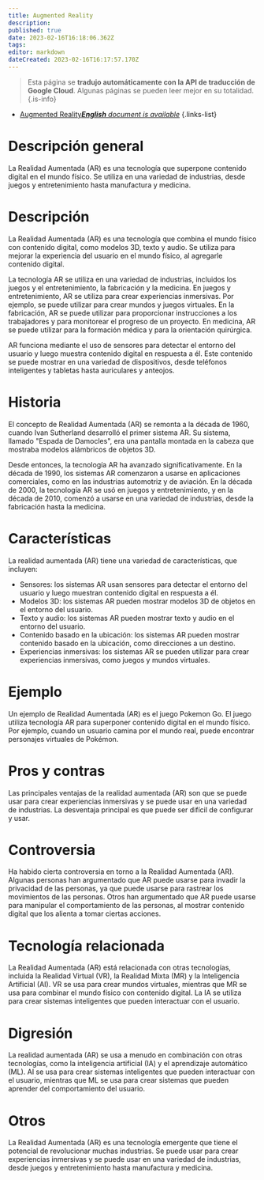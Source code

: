 ```yaml
---
title: Augmented Reality
description: 
published: true
date: 2023-02-16T16:18:06.362Z
tags: 
editor: markdown
dateCreated: 2023-02-16T16:17:57.170Z
---
```


> Esta página se **tradujo automáticamente con la API de traducción de Google Cloud**.
Algunas páginas se pueden leer mejor en su totalidad.{.is-info}



- [Augmented Reality***English** document is available*](/en/Knowledge-base/Dictionary/augmented-reality)
{.links-list}


# Descripción general
La Realidad Aumentada (AR) es una tecnología que superpone contenido digital en el mundo físico. Se utiliza en una variedad de industrias, desde juegos y entretenimiento hasta manufactura y medicina.

# Descripción
La Realidad Aumentada (AR) es una tecnología que combina el mundo físico con contenido digital, como modelos 3D, texto y audio. Se utiliza para mejorar la experiencia del usuario en el mundo físico, al agregarle contenido digital.

La tecnología AR se utiliza en una variedad de industrias, incluidos los juegos y el entretenimiento, la fabricación y la medicina. En juegos y entretenimiento, AR se utiliza para crear experiencias inmersivas. Por ejemplo, se puede utilizar para crear mundos y juegos virtuales. En la fabricación, AR se puede utilizar para proporcionar instrucciones a los trabajadores y para monitorear el progreso de un proyecto. En medicina, AR se puede utilizar para la formación médica y para la orientación quirúrgica.

AR funciona mediante el uso de sensores para detectar el entorno del usuario y luego muestra contenido digital en respuesta a él. Este contenido se puede mostrar en una variedad de dispositivos, desde teléfonos inteligentes y tabletas hasta auriculares y anteojos.

# Historia
El concepto de Realidad Aumentada (AR) se remonta a la década de 1960, cuando Ivan Sutherland desarrolló el primer sistema AR. Su sistema, llamado "Espada de Damocles", era una pantalla montada en la cabeza que mostraba modelos alámbricos de objetos 3D.

Desde entonces, la tecnología AR ha avanzado significativamente. En la década de 1990, los sistemas AR comenzaron a usarse en aplicaciones comerciales, como en las industrias automotriz y de aviación. En la década de 2000, la tecnología AR se usó en juegos y entretenimiento, y en la década de 2010, comenzó a usarse en una variedad de industrias, desde la fabricación hasta la medicina.

# Características
La realidad aumentada (AR) tiene una variedad de características, que incluyen:

- Sensores: los sistemas AR usan sensores para detectar el entorno del usuario y luego muestran contenido digital en respuesta a él.
- Modelos 3D: los sistemas AR pueden mostrar modelos 3D de objetos en el entorno del usuario.
- Texto y audio: los sistemas AR pueden mostrar texto y audio en el entorno del usuario.
- Contenido basado en la ubicación: los sistemas AR pueden mostrar contenido basado en la ubicación, como direcciones a un destino.
- Experiencias inmersivas: los sistemas AR se pueden utilizar para crear experiencias inmersivas, como juegos y mundos virtuales.

# Ejemplo
Un ejemplo de Realidad Aumentada (AR) es el juego Pokemon Go. El juego utiliza tecnología AR para superponer contenido digital en el mundo físico. Por ejemplo, cuando un usuario camina por el mundo real, puede encontrar personajes virtuales de Pokémon.

# Pros y contras
Las principales ventajas de la realidad aumentada (AR) son que se puede usar para crear experiencias inmersivas y se puede usar en una variedad de industrias. La desventaja principal es que puede ser difícil de configurar y usar.

# Controversia
Ha habido cierta controversia en torno a la Realidad Aumentada (AR). Algunas personas han argumentado que AR puede usarse para invadir la privacidad de las personas, ya que puede usarse para rastrear los movimientos de las personas. Otros han argumentado que AR puede usarse para manipular el comportamiento de las personas, al mostrar contenido digital que los alienta a tomar ciertas acciones.

# Tecnología relacionada
La Realidad Aumentada (AR) está relacionada con otras tecnologías, incluida la Realidad Virtual (VR), la Realidad Mixta (MR) y la Inteligencia Artificial (AI). VR se usa para crear mundos virtuales, mientras que MR se usa para combinar el mundo físico con contenido digital. La IA se utiliza para crear sistemas inteligentes que pueden interactuar con el usuario.

# Digresión
La realidad aumentada (AR) se usa a menudo en combinación con otras tecnologías, como la inteligencia artificial (IA) y el aprendizaje automático (ML). AI se usa para crear sistemas inteligentes que pueden interactuar con el usuario, mientras que ML se usa para crear sistemas que pueden aprender del comportamiento del usuario.

# Otros
La Realidad Aumentada (AR) es una tecnología emergente que tiene el potencial de revolucionar muchas industrias. Se puede usar para crear experiencias inmersivas y se puede usar en una variedad de industrias, desde juegos y entretenimiento hasta manufactura y medicina.
